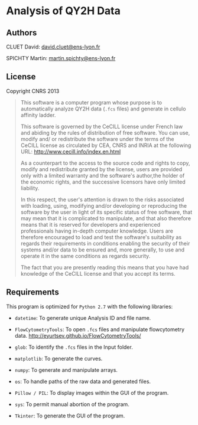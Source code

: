Analysis of QY2H Data
===

Authors
--

CLUET David:      david.cluet@ens-lyon.fr

SPICHTY Martin:  martin.spichty@ens-lyon.fr

License
--

Copyright CNRS 2013


>This software is a computer program whose purpose is to automatically analyze QY2H data (`.fcs` files)
and generate in cellulo affinity ladder.
>
>This software is governed by the CeCILL  license under French law and abiding
by the rules of distribution of free software. You can use, modify and/ or
redistribute the software under the terms of the CeCILL license as circulated
by CEA, CNRS and INRIA at the following URL:
http://www.cecill.info/index.en.html
>
>As a counterpart to the access to the source code and  rights to copy, modify
and redistribute granted by the license, users are provided only with a limited
warranty  and the software's author,the holder of the economic rights, and the
successive licensors have only limited liability.
>
>In this respect, the user's attention is drawn to the risks associated with
loading, using, modifying and/or developing or reproducing the software by the
user in light of its specific status of free software, that may mean  that it
is complicated to manipulate, and that also therefore means  that it is
reserved for developers  and  experienced professionals having in-depth
computer knowledge. Users are therefore encouraged to load and test the
software's suitability as regards their requirements in conditions enabling
the security of their systems and/or data to be ensured and, more generally,
to use and operate it in the same conditions as regards security.
>
>The fact that you are presently reading this means that you have had knowledge
of the CeCILL license and that you accept its terms.

Requirements
--
This program is optimized for `Python 2.7` with the following libraries:

* `datetime`: To generate unique Analysis ID and file name.

* `FlowCytometryTools`: To open `.fcs` files and manipulate flowcytometry data. http://eyurtsev.github.io/FlowCytometryTools/

* `glob`: To identify the `.fcs` files in the Input folder.

* `matplotlib`: To generate the curves.

* `numpy`: To generate and manipulate arrays.

* `os`: To handle paths of the raw data and generated files.

* `Pillow / PIL`: To display images within the GUI of the program.

* `sys`: To permit manual abortion of the program.

* `Tkinter`: To generate the GUI of the program.
